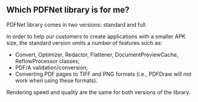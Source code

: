## Which PDFNet library is for me?

PDFNet library comes in two versions: standard and full.

In order to help our customers to create applications with a smaller APK size, the standard version omits a number of features such as:

- Convert, Optimizer, Redactor, Flattener, DocumentPreviewCache, ReflowProcessor classes;
- PDF/A validation/conversion;
- Converting PDF pages to TIFF and PNG formats (i.e., PDFDraw will not work when using these formats).

Rendering speed and quality are the same for both versions of the library.


